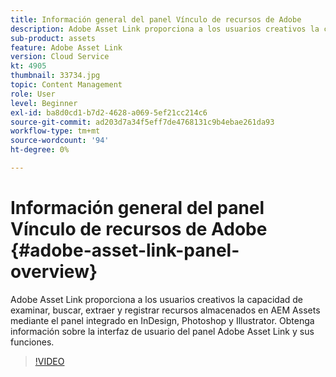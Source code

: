 ```yaml
---
title: Información general del panel Vínculo de recursos de Adobe
description: Adobe Asset Link proporciona a los usuarios creativos la capacidad de examinar, buscar, extraer y registrar recursos almacenados en AEM Assets mediante el panel integrado en InDesign, Photoshop y Illustrator. Obtenga información sobre la interfaz de usuario del panel Adobe Asset Link y sus funciones.
sub-product: assets
feature: Adobe Asset Link
version: Cloud Service
kt: 4905
thumbnail: 33734.jpg
topic: Content Management
role: User
level: Beginner
exl-id: ba8d0cd1-b7d2-4628-a069-5ef21cc214c6
source-git-commit: ad203d7a34f5eff7de4768131c9b4ebae261da93
workflow-type: tm+mt
source-wordcount: '94'
ht-degree: 0%

---
```


# Información general del panel Vínculo de recursos de Adobe {#adobe-asset-link-panel-overview}

Adobe Asset Link proporciona a los usuarios creativos la capacidad de examinar, buscar, extraer y registrar recursos almacenados en AEM Assets mediante el panel integrado en InDesign, Photoshop y Illustrator. Obtenga información sobre la interfaz de usuario del panel Adobe Asset Link y sus funciones.

>[!VIDEO](https://video.tv.adobe.com/v/33734/?quality=12)
